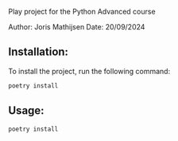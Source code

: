 Play project for the Python Advanced course

Author: Joris Mathijsen
Date: 20/09/2024


## Installation:

To install the project, run the following command:
```bash
poetry install
```

## Usage:

```bash
poetry install
```
